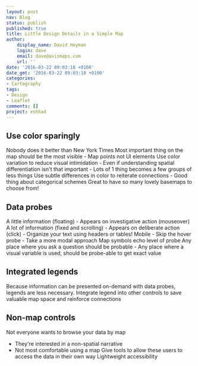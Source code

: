 ```yaml
---
layout: post
nav: Blog
status: publish
published: true
title: Little Design Details in a Simple Map
author:
	display_name: David Heyman
	login: dave
	email: dave@axismaps.com
	url: ''
date: '2016-03-22 09:03:18 +0100'
date_gmt: '2016-03-22 09:03:18 +0100'
categories:
- Cartography
tags:
- Design
- Leaflet
comments: []
project: eshhad
---
```


## Use color sparingly
Nobody does it better than New York Times
Most important thing on the map should be the most visible
	- Map points not UI elements
Use color variation to reduce visual intimidation
	- Even if understanding spatial differentiation isn't that important
	- Lots of 1 thing becomes a few groups of less things
Use subtle differences in color to reiterate connections
	- Good thing about categorical schemes
Great to have so many lovely basemaps to choose from!
	
## Data probes
A little information (floating)
	- Appears on investigative action (mouseover)
A lot of information (fixed and scrolling)
	- Appears on deliberate action (click)
	- Organize your text using headers or tables!
Mobile
	- Skip the hover probe
	- Take a more modal approach
Map symbols echo level of probe
Any place where you ask a question should be probable
	- Any place where a visual variable is used, should be probe-able to get exact value

## Integrated legends
Because information can be presented on-demand with data probes, legends are less necessary.
Integrate legend into other controls to save valuable map space and reinforce connections

## Non-map controls
Not everyone wants to browse your data by map
 - They're interested in a non-spatial narrative
 - Not most comfortable using a map
Give tools to allow these users to access the data in their own way
Lightweight accessibility
